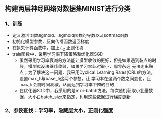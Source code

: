 ## 构建两层神经网络对数据集MINIST进行分类
### 1、训练
* 定义激活函数sigmoid、sigmoid函数的导数以及softmax函数
* 初始化模型参数，反向传播函数返回梯度
* 在损失计算函数中，加上 $L_2$ 正则化项 
* train函数中，采用学习率下降策略和优化器SGD
  * 虽然采用学习率衰减的方法能让模型收敛的更好，但是如果遇到鞍点的时候，模型就没法继续收敛，如果学习率此时很小，那将永远    无法走出鞍点；为了解决这一问题，我采用Cyclical Learning Rates(CRL)的方法，设置max_lr与base_lr这两个参数，让      学习率在这两个数之间变化，且max_lr会随时间衰减，从而达到学习率下降的目的
  * 在优化器SGD中，我采用的是mini-batch方法，每次随机获取小批量数据，大小由batch_size来指定，利用这些数据进行梯度更新

### 2、参数查找：学习率，隐藏层大小，正则化强度
